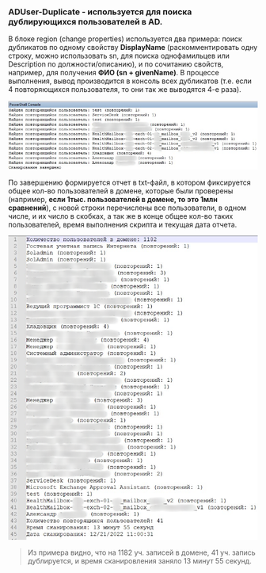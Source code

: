 ### ADUser-Duplicate - используется для поиска дублирующихся пользователей в AD. 

В блоке region (change properties) используется два примера: поиск дубликатов по одному свойству **DisplayName** (раскомментировать одну строку, можно использовать sn, для поиска однофамильцев или Description по должности/описанию), и по сочитанию свойств, например, для получения **ФИО (sn + givenName)**. В процессе выполнения, вывод производится в консоль всех дубликатов (т.е. если 4 повторяющихся пользователя, то они так же выводятся 4-е раза).

![Image alt](https://github.com/Lifailon/ADUser-Duplicate/blob/rsa/Screen/Console.jpg)

По завершению формируется отчет в txt-файл, в котором фиксируется общее кол-во пользователей в домене, которые были проверены (например, **если 1тыс. пользователей в домене, то это 1млн сравнений**), с новой строки перечислены все пользователи, в одном числе, и их число в скобках, а так же в конце общее кол-во таких пользователей, время выполнения скрипта и текущая дата отчета.

![Image alt](https://github.com/Lifailon/ADUser-Duplicate/blob/rsa/Screen/Report.jpg)

> Из примера видно, что на 1182 уч. записей в домене, 41 уч. запись дублируется, и время сканировления заняло 13 минут 55 секунд.
